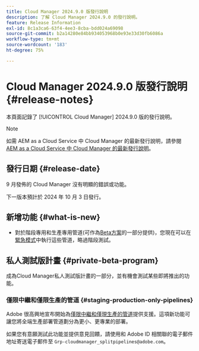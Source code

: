 ```yaml
---
title: Cloud Manager 2024.9.0 版發行說明
description: 了解 Cloud Manager 2024.9.0 的發行說明。
feature: Release Information
exl-id: 8c1a3ca6-63f4-4ee3-8cba-bdd024a69098
source-git-commit: b2a14280e84bb934053968b0e93e33d30fb6086a
workflow-type: tm+mt
source-wordcount: '183'
ht-degree: 75%

---
```


# Cloud Manager 2024.9.0 版發行說明 {#release-notes}

本頁面記錄了 [!UICONTROL Cloud Manager] 2024.9.0 版的發行說明。

>[!NOTE]
>
>如需 AEM as a Cloud Service 中 Cloud Manager 的最新發行說明，請參閱 [AEM as a Cloud Service 中 Cloud Manager 的最新發行說明](https://experienceleague.adobe.com/zh-hant/docs/experience-manager-cloud-service/content/release-notes/cloud-manager/current)。

## 發行日期 {#release-date}

9 月發佈的 Cloud Manager 沒有明顯的錯誤或功能。

下一版本預計於 2024 年 10 月 3 日發行。


## 新增功能 {#what-is-new}

* 對於階段專用和生產專用管道(可作為[Beta方案](#staging-production-only-pipelines)的一部分提供)，您現在可以在[緊急模式](/help/using/stage-prod-only.md#emergency-mode)中執行這些管道，略過階段測試。

## 私人測試版計畫 {#private-beta-program}

成為Cloud Manager私人測試版計畫的一部分，並有機會測試某些即將推出的功能。


### 僅限中繼和僅限生產的管道 {#staging-production-only-pipelines}

Adobe 很高興地宣布開始為[僅限中繼和僅現生產的管道](/help/using/stage-prod-only.md)提供支援。這項新功能可讓您將全端生產部署管道劃分為更小、更專業的部署。

如果您有意願測試此功能並提供意見回饋，請使用和 Adobe ID 相關聯的電子郵件地址寄送電子郵件至 `Grp-cloudmanager_splitpipelines@adobe.com`。

<!-- ## Bug fixes

* text

## Known Issues {#known-issues}

{{content-copy-known-issues}} LEAVE IN??? -->
